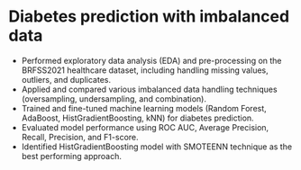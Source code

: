 # Diabetes prediction with imbalanced data

- Performed exploratory data analysis (EDA) and pre-processing on the BRFSS2021 healthcare dataset, including handling missing values, outliers, and duplicates.
- Applied and compared various imbalanced data handling techniques (oversampling, undersampling, and combination).
- Trained and fine-tuned machine learning models (Random Forest, AdaBoost, HistGradientBoosting, kNN) for diabetes prediction.
- Evaluated model performance using ROC AUC, Average Precision, Recall, Precision, and F1-score.
- Identified HistGradientBoosting model with SMOTEENN technique as the best performing approach.
